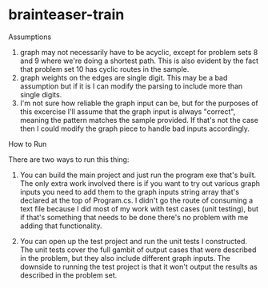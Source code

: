 brainteaser-train
=================

Assumptions

1. graph may not necessarily have to be acyclic, except for problem sets 8 and 9 where we're doing a shortest path. This is also evident by the fact that problem set 10 has cyclic routes in the sample.
2. graph weights on the edges are single digit. This may be a bad assumption but if it is I can modify the parsing to include more than single digits.
3. I'm not sure how reliable the graph input can be, but for the purposes of this excercise I'll assume that the graph input is always "correct", meaning the pattern matches the sample provided. If that's not the case then I could modify the graph piece to handle bad inputs accordingly.

How to Run

There are two ways to run this thing:

1. You can build the main project and just run the program exe that's built. 
	The only extra work involved there is if you want to try out various graph inputs you need to add them to the graph inputs string array that's declared at the top of Program.cs. 
	I didn't go the route of consuming a text file because I did most of my work with test cases (unit testing), but if that's something that needs to be done there's no problem with me adding that functionality.
	
2. You can open up the test project and run the unit tests I constructed.
	The unit tests cover the full gambit of output cases that were described in the problem, but they also include different graph inputs. 
	The downside to running the test project is that it won't output the results as described in the problem set.
